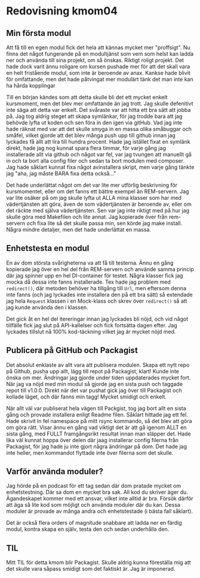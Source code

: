 ---
---
Redovisning kmom04
=========================

Min första modul
----------------------
Att få till en egen modul fick det hela att kännas mycket mer "proffsigt". Nu finns det något fungerande på en modultjänst som vem som helst kan ladda ner och använda till sina projekt, om så önskas. Riktigt roligt projekt. Det hade dock varit ännu roligare om kursen pushade mer för att det skall vara en helt fristående modul, som inte är beroende av anax. Kankse hade blivit för omfattande, men det hade påtvingat mer modulärt tänk det man inte kan ha hårda kopplingar

Till en början kändes som att detta skulle bli det ett mycket enkelt kursmoment, men det blev mer omfattande än jag trott. Jag skulle defenitivt inte säga att detta var enkelt. Det svåraste var att hitta ett bra sätt att jobba på. Jag tog aldrig steget att skapa symlänkar, för jag trodde bara att jag behövde lyfta ut koden och sen föra in den igen via gitHub. Vad jag inte hade räknat med var att det skulle smyga in en massa olika småbuggar och småfel, vilket gjorde att det blev många push upp till github innan jag lyckades få allt att lira till hundra procent. Hade jag istället fixat en symlänk direkt, hade jag nog kunnat spara flera timmar, för varje gång jag installerade allt via github och något var fel, var jag tvungen att manuellt gå in och ta bort alla config filer och sedan ta bort modulen med composer. Jag hade såklart kunnat fixa något avinstallera skript, men varje gång tänkte jag "aha, jag måste BARA fixa detta också..."

Det hade underlättat något om det var lite mer utförlig beskrivning för kursmomentet, eller om det fanns ett bättre exempel än REM-servern. Jag var lite osäker på om jag skulle lyfta ut ALLA mina klasser som har med vädertjänsten att göra, även de som vädertjänsten är beroende av, eller om det räckte med själva vädertjänsten. Sen var jag inte riktigt med på hur jag skulle göra med Makefilen och lite annat. Jag kopierade över från rem-servern och fixa lite så det skulle passa min, sen körde jag make install. Några mindre detaljer, men det hade underlättat en massa.

Enhetstesta en modul
--------------------------------
En av dom största svårigheterna va att få till testerna. Ännu en gång kopierade jag över en hel del från REM-servern och använde samma princip där jag spinner upp en hel DI-container för testet. Några klasser fick jag mocka då dessa inte fanns installerade. Tex hade jag problem med `redirect()`, där metoden behöver ha tillgång till `Url`, men eftersom denna inte fanns (och jag lyckades inte installera den på ett bra sätt) så extendade jag hela `Request` klassen i en Mock-klass och skrev över `redirect()` så att jag kunde använda den i klassen.

Det gick åt en hel del itereringar innan jag lyckades bli nöjd, och vid något tillfälle fick jag slut på API-kallelser och fick fortsätta dagen efter. Jag lyckades tillslut nå 100% kod-täckning vilket jag är mycket nöjd med.

Publicera på GitHub och Packagist
-----------------------------------
Det absolut enklaste av allt vara att publisera modulen. Skapa ett nytt repo på Github, pusha upp allt, lägg till repot på Packagist, klart! Kunde inte önska om mer. Ändringar jag gjorde under tiden uppdaterades mycket fort. När jag va nöjd med min modul så gjorde jag en sista push och taggade repot till v1.0.0. Direkt när det var pushat gick jag över till Packagist och kollade läget, och där fanns min tagg! Mycket smidigt och enkelt.

När allt väl var publiserat hela vägen till Packgist, tog jag bort allt en sista gång och provade installera enligt Readme filen. Såklart hittade jag ett fel. Hade skrivit in fel namespace på mitt rsync kommando, så det blev att göra om göra rätt. Visar ännu en gång vad viktigt det är att gå igenom ALLT en sista gång, med FULLT framgångsrikt resultat innan man släpper det. Hade lika väl kunnat hoppa över delen där jaag installerar config filerna från Packagist, för jag hade ju inte gjort några ändringar på dom. Det hade jag inte heller, men kommandot flyttade inte över filerna som det skulle.

Varför använda moduler?
----------------------------
Jag hörde på en podcast för ett tag sedan där dom pratade mycket om enhetstestning. Där sa dom en mycket bra sak. All kod du skriver äger du. Ägandeskapet kommer med ett ansvar, vilket inte alltid är bra. Försök därför att äga så lite kod som möjligt och använda moduler där du kan. Dessa moduler är provade av många andra och enhetstestade (i bästa fall såklart).

Det är också flera orders of magnitude snabbare att ladda ner en färdig modul, kontra skapa en själv, testa den och sedan underhålla den.

TIL
--------------
Mitt TIL för detta kmom blir Packagist. Skulle aldrig kunna föreställa mig att det skulle vara såpass smidigt som det faktiskt är. Jag är imponerad.